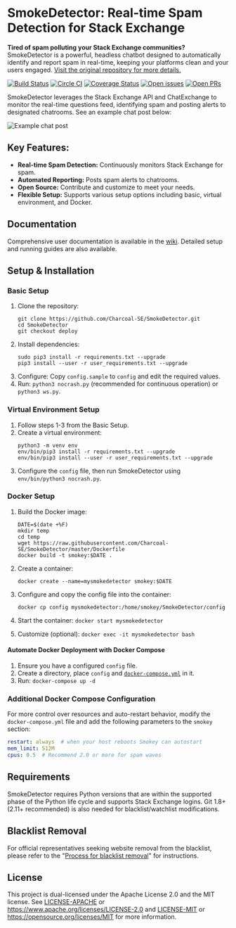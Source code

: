 # SmokeDetector: Real-time Spam Detection for Stack Exchange

**Tired of spam polluting your Stack Exchange communities?** SmokeDetector is a powerful, headless chatbot designed to automatically identify and report spam in real-time, keeping your platforms clean and your users engaged. [Visit the original repository for more details.](https://github.com/Charcoal-SE/SmokeDetector)

[![Build Status](https://github.com/Charcoal-SE/SmokeDetector/actions/workflows/build.yml/badge.svg?query=branch%3Amaster)](https://github.com/Charcoal-SE/SmokeDetector/actions/workflows/build.yml?query=branch%3Amaster)
[![Circle CI](https://circleci.com/gh/Charcoal-SE/SmokeDetector.svg?style=shield)](https://circleci.com/gh/Charcoal-SE/SmokeDetector)
[![Coverage Status](https://coveralls.io/repos/github/Charcoal-SE/SmokeDetector/badge.svg?branch=master)](https://coveralls.io/github/Charcoal-SE/SmokeDetector?branch=master)
[![Open issues](https://img.shields.io/github/issues/Charcoal-SE/SmokeDetector.svg)](https://github.com/Charcoal-SE/SmokeDetector/issues)
[![Open PRs](https://img.shields.io/github/issues-pr/Charcoal-SE/SmokeDetector.svg)](https://github.com/Charcoal-SE/SmokeDetector/pulls)

SmokeDetector leverages the Stack Exchange API and ChatExchange to monitor the real-time questions feed, identifying spam and posting alerts to designated chatrooms. See an example chat post below:

![Example chat post](https://i.sstatic.net/oLyfb.png)

## Key Features:

*   **Real-time Spam Detection:** Continuously monitors Stack Exchange for spam.
*   **Automated Reporting:** Posts spam alerts to chatrooms.
*   **Open Source:**  Contribute and customize to meet your needs.
*   **Flexible Setup:** Supports various setup options including basic, virtual environment, and Docker.

## Documentation

Comprehensive user documentation is available in the [wiki](https://charcoal-se.org/smokey). Detailed setup and running guides are also available.

## Setup & Installation

### Basic Setup

1.  Clone the repository:
    ```shell
    git clone https://github.com/Charcoal-SE/SmokeDetector.git
    cd SmokeDetector
    git checkout deploy
    ```
2.  Install dependencies:
    ```shell
    sudo pip3 install -r requirements.txt --upgrade
    pip3 install --user -r user_requirements.txt --upgrade
    ```
3.  Configure: Copy `config.sample` to `config` and edit the required values.
4.  Run:  `python3 nocrash.py` (recommended for continuous operation) or `python3 ws.py`.

### Virtual Environment Setup

1.  Follow steps 1-3 from the Basic Setup.
2.  Create a virtual environment:
    ```shell
    python3 -m venv env
    env/bin/pip3 install -r requirements.txt --upgrade
    env/bin/pip3 install --user -r user_requirements.txt --upgrade
    ```
3.  Configure the `config` file, then run SmokeDetector using `env/bin/python3 nocrash.py`.

### Docker Setup

1.  Build the Docker image:

    ```shell
    DATE=$(date +%F)
    mkdir temp
    cd temp
    wget https://raw.githubusercontent.com/Charcoal-SE/SmokeDetector/master/Dockerfile
    docker build -t smokey:$DATE .
    ```
2.  Create a container:
    ```shell
    docker create --name=mysmokedetector smokey:$DATE
    ```
3.  Configure and copy the config file into the container:
    ```shell
    docker cp config mysmokedetector:/home/smokey/SmokeDetector/config
    ```
4.  Start the container: `docker start mysmokedetector`
5.  Customize (optional): `docker exec -it mysmokedetector bash`

#### Automate Docker Deployment with Docker Compose

1.  Ensure you have a configured `config` file.
2.  Create a directory, place `config` and [`docker-compose.yml`](docker-compose.yml) in it.
3.  Run: `docker-compose up -d`

### Additional Docker Compose Configuration
For more control over resources and auto-restart behavior, modify the `docker-compose.yml` file and add the following parameters to the `smokey` section:

```yaml
restart: always  # when your host reboots Smokey can autostart
mem_limit: 512M
cpus: 0.5  # Recommend 2.0 or more for spam waves
```
## Requirements

SmokeDetector requires Python versions that are within the supported phase of the Python life cycle and supports Stack Exchange logins. Git 1.8+ (2.11+ recommended) is also needed for blacklist/watchlist modifications.

## Blacklist Removal

For official representatives seeking website removal from the blacklist, please refer to the "[Process for blacklist removal](https://charcoal-se.org/smokey/Process-for-blacklist-removal)" for instructions.

## License

This project is dual-licensed under the Apache License 2.0 and the MIT license. See [LICENSE-APACHE](LICENSE-APACHE) or <https://www.apache.org/licenses/LICENSE-2.0> and [LICENSE-MIT](LICENSE-MIT) or <https://opensource.org/licenses/MIT> for more information.